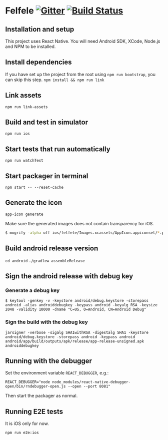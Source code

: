 Felfele [![Gitter](https://badges.gitter.im/felfele/purple-lounge.svg)](https://gitter.im/felfele/purple-lounge?utm_source=badge&utm_medium=badge&utm_campaign=pr-badge)
[![Build Status](https://travis-ci.org/felfele/felfele.svg?branch=master)](https://travis-ci.org/felfele/felfele)
=======

## Installation and setup

This project uses React Native. You will need Android SDK, XCode, Node.js and NPM to be installed.

## Install dependencies
If you have set up the project from the root using `npm run bootstrap`, you can skip this step.
`npm install && npm run link`

## Link assets

`npm run link-assets`

## Build and test in simulator

`npm run ios `

## Start tests that run automatically

`npm run watchTest`

## Start packager in terminal

`npm start -- --reset-cache`

## Generate the icon

`app-icon generate`

Make sure the generated images does not contain transparency for iOS.

```bash
$ mogrify -alpha off ios/felfele/Images.xcassets/AppIcon.appiconset/*.png
```

## Build android release version

`cd android`
`./gradlew assembleRelease`

## Sign the android release with debug key

### Generate a debug key
`$ keytool -genkey -v -keystore android/debug.keystore -storepass android -alias androiddebugkey -keypass android -keyalg RSA -keysize 2048 -validity 10000 -dname "C=US, O=Android, CN=Android Debug"`

### Sign the build with the debug key

`jarsigner -verbose -sigalg SHA1withRSA -digestalg SHA1 -keystore android/debug.keystore -storepass android -keypass android android/app/build/outputs/apk/release/app-release-unsigned.apk androiddebugkey`

## Running with the debugger

Set the environment variable `REACT_DEBUGGER`, e.g.:

`REACT_DEBUGGER="node node_modules/react-native-debugger-open/bin/rndebugger-open.js --open --port 8081"`

Then start the packager as normal.

## Running E2E tests

It is iOS only for now.

`npm run e2e:ios`

